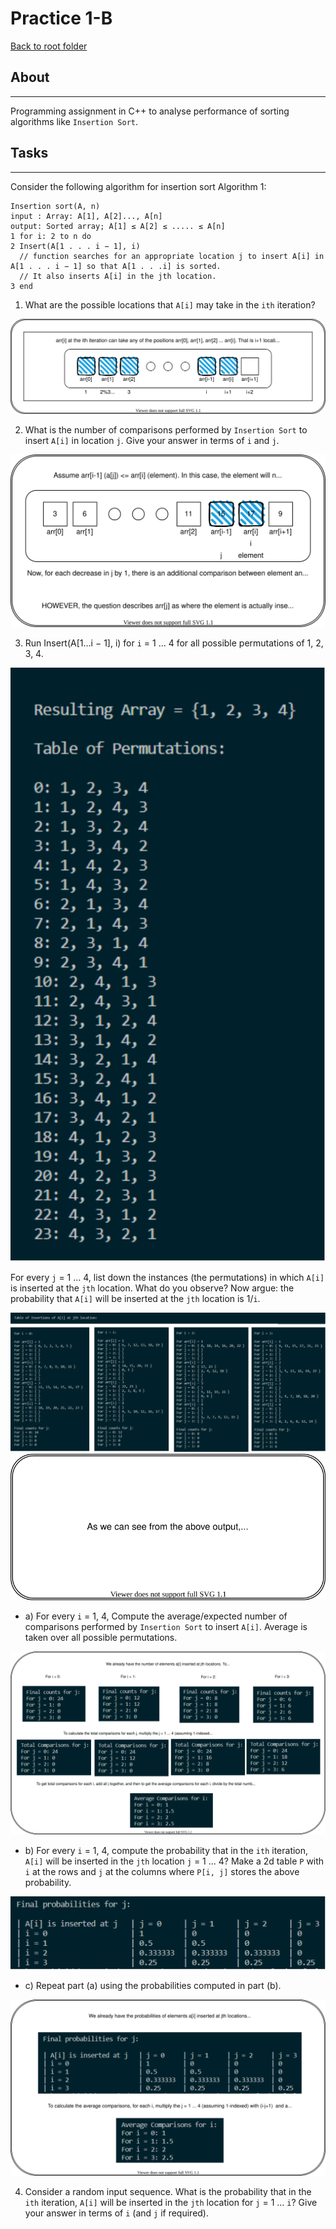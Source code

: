 # Practice 1-B

[Back to root folder](/README.md)
## About
---
Programming assignment in C++ to analyse performance of sorting algorithms like `Insertion Sort`.

## Tasks
---

Consider the following algorithm for insertion sort
Algorithm 1: 
```
Insertion sort(A, n)
input : Array: A[1], A[2]..., A[n]
output: Sorted array; A[1] ≤ A[2] ≤ ..... ≤ A[n]
1 for i: 2 to n do
2 Insert(A[1 . . . i − 1], i) 
  // function searches for an appropriate location j to insert A[i] in A[1 . . . i − 1] so that A[1 . . .i] is sorted.
  // It also inserts A[i] in the jth location.
3 end
```
1. What are the possible locations that `A[i]` may take in the `ith` iteration?

![](answer1.drawio.svg)

2. What is the number of comparisons performed by `Insertion Sort` to insert `A[i]` in location `j`. Give your answer in terms of `i` and `j`.

![](answer2.drawio.svg)

3. Run Insert(A[1...i − 1], i) for `i` = 1 ... 4 for all possible permutations of 1, 2, 3, 4. 

![](permutations.drawio.svg)

For every `j` = 1 ... 4, list down the instances (the permutations) in which `A[i]` is inserted at the `jth` location. What do you observe? Now argue: the probability that `A[i]` will be inserted at the `jth` location is 1/`i`.

![](probabilities.drawio.svg)
![](answer3.drawio.svg)
  - a) For every `i` = 1, 4, Compute the average/expected number of comparisons performed by `Insertion Sort` to insert `A[i]`. Average is taken over all possible permutations.

![](answer3.1.drawio.svg)

  - b) For every `i` = 1, 4, compute the probability that in the `ith` iteration, `A[i]` will be inserted in the `jth` location `j` = 1 ... 4?
  Make a 2d table `P` with `i` at the rows and `j` at the columns where `P[i, j]` stores the above probability.

![](answer3.2.drawio.svg)

  - c) Repeat part (a) using the probabilities computed in part (b).

![](answer3.3.drawio.svg)

4. Consider a random input sequence. What is the probability that in the `ith` iteration, `A[i]` will be inserted in the `jth` location for `j` = 1 ... `i`? Give your answer in terms of `i` (and `j` if required).